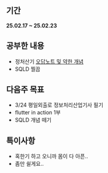 ## 기간
**25.02.17 ~ 25.02.23**

## 공부한 내용
- 정처산기 [오답노트 및 약한 개념](https://wonderful-report-e58.notion.site/1a25b07568ed80b19c43e3b2ff27d574?pvs=4)
- SQLD 찔끔

## 다음주 목표
- 3/24 평일외출로 정보처리산업기사 필기
- flutter in action 1부
- SQLD 개념 떼기

## 특이사항
- 혹한기 하고 오니까 몸이 다 아픈..
- 좀만 쉴게요..
